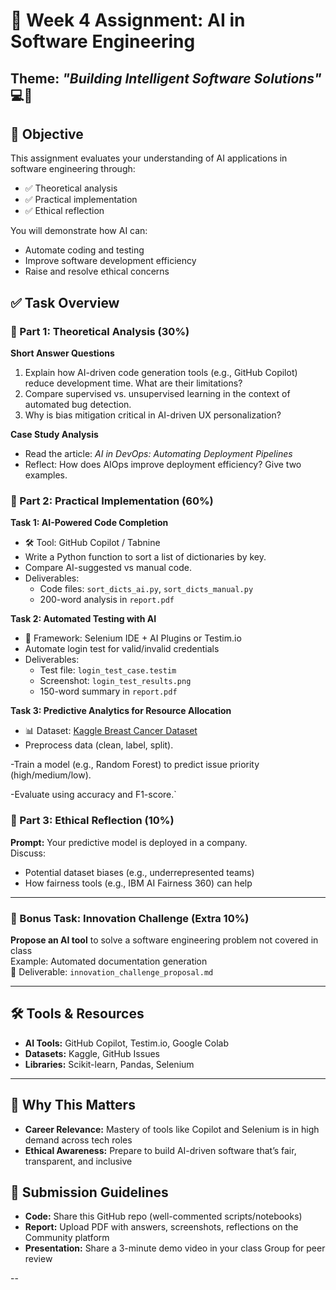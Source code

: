 # 🧠 Week 4 Assignment: AI in Software Engineering  
## Theme: *"Building Intelligent Software Solutions"* 💻🤖
## 🎯 Objective

This assignment evaluates your understanding of AI applications in software engineering through:

- ✅ Theoretical analysis
- ✅ Practical implementation
- ✅ Ethical reflection

You will demonstrate how AI can:
- Automate coding and testing
- Improve software development efficiency
- Raise and resolve ethical concerns

## ✅ Task Overview

### 🔹 Part 1: Theoretical Analysis (30%)

**Short Answer Questions**
1. Explain how AI-driven code generation tools (e.g., GitHub Copilot) reduce development time. What are their limitations?
2. Compare supervised vs. unsupervised learning in the context of automated bug detection.
3. Why is bias mitigation critical in AI-driven UX personalization?

**Case Study Analysis**  
- Read the article: *AI in DevOps: Automating Deployment Pipelines*  
- Reflect: How does AIOps improve deployment efficiency? Give two examples.

### 🔹 Part 2: Practical Implementation (60%)

**Task 1: AI-Powered Code Completion**  
- 🛠️ Tool: GitHub Copilot / Tabnine  
- Write a Python function to sort a list of dictionaries by key.  
- Compare AI-suggested vs manual code.  
- Deliverables:
  - Code files: `sort_dicts_ai.py`, `sort_dicts_manual.py`
  - 200-word analysis in `report.pdf`

**Task 2: Automated Testing with AI**  
- 🧪 Framework: Selenium IDE + AI Plugins or Testim.io  
- Automate login test for valid/invalid credentials  
- Deliverables:
  - Test file: `login_test_case.testim`
  - Screenshot: `login_test_results.png`
  - 150-word summary in `report.pdf`

**Task 3: Predictive Analytics for Resource Allocation**  
- 📊 Dataset: [Kaggle Breast Cancer Dataset](https://www.kaggle.com/datasets/uciml/breast-cancer-wisconsin-data)  
- Preprocess data (clean, label, split).

-Train a model (e.g., Random Forest) to predict issue priority (high/medium/low).

-Evaluate using accuracy and F1-score.`

### 🔹 Part 3: Ethical Reflection (10%)

**Prompt:** Your predictive model is deployed in a company.  
Discuss:
- Potential dataset biases (e.g., underrepresented teams)
- How fairness tools (e.g., IBM AI Fairness 360) can help
---

### 🔹 Bonus Task: Innovation Challenge (Extra 10%)

**Propose an AI tool** to solve a software engineering problem not covered in class  
Example: Automated documentation generation  
📄 Deliverable: `innovation_challenge_proposal.md`

---

## 🛠 Tools & Resources

- **AI Tools:** GitHub Copilot, Testim.io, Google Colab  
- **Datasets:** Kaggle, GitHub Issues  
- **Libraries:** Scikit-learn, Pandas, Selenium  

---

## 💼 Why This Matters

- **Career Relevance:** Mastery of tools like Copilot and Selenium is in high demand across tech roles  
- **Ethical Awareness:** Prepare to build AI-driven software that’s fair, transparent, and inclusive
  
## 📅 Submission Guidelines

- **Code:** Share this GitHub repo (well-commented scripts/notebooks)
- **Report:** Upload PDF with answers, screenshots, reflections on the Community platform
- **Presentation:** Share a 3-minute demo video in your class Group for peer review

--

